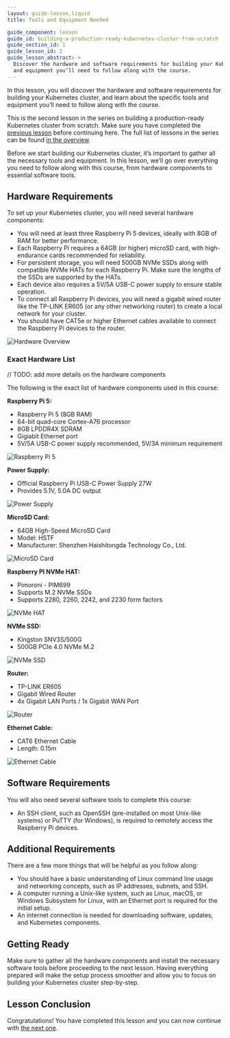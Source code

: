 ```yaml
---
layout: guide-lesson.liquid
title: Tools and Equipment Needed

guide_component: lesson
guide_id: building-a-production-ready-kubernetes-cluster-from-scratch
guide_section_id: 1
guide_lesson_id: 2
guide_lesson_abstract: >
  Discover the hardware and software requirements for building your Kubernetes cluster. Learn about the specific tools
  and equipment you’ll need to follow along with the course.
---
```


In this lesson, you will discover the hardware and software requirements for building your Kubernetes cluster, and learn
about the specific tools and equipment you’ll need to follow along with the course.

This is the second lesson in the series on building a production-ready Kubernetes cluster from scratch. Make sure you
have completed the [previous lesson](/building-a-production-ready-kubernetes-cluster-from-scratch/lesson-1) before
continuing here. The full list of lessons in the series can be found
[in the overview](/building-a-production-ready-kubernetes-cluster-from-scratch).

Before we start building our Kubernetes cluster, it’s important to gather all the necessary tools and equipment. In this
lesson, we’ll go over everything you need to follow along with this course, from hardware components to essential
software tools.

## Hardware Requirements

To set up your Kubernetes cluster, you will need several hardware components:

- You will need at least three Raspberry Pi 5 devices, ideally with 8GB of RAM for better performance.
- Each Raspberry Pi requires a 64GB (or higher) microSD card, with high-endurance cards recommended for reliability.
- For persistent storage, you will need 500GB NVMe SSDs along with compatible NVMe HATs for each Raspberry Pi. Make sure
  the lengths of the SSDs are supported by the HATs.
- Each device also requires a 5V/5A USB-C power supply to ensure stable operation.
- To connect all Raspberry Pi devices, you will need a gigabit wired router like the TP-LINK ER605 (or any other
  networking router) to create a local network for your cluster.
- You should have CAT5e or higher Ethernet cables available to connect the Raspberry Pi devices to the router.

![Hardware Overview](/assets/blog/2024-09-15-building-a-production-ready-kubernetes-cluster-from-scratch/hardware-overview.jpg)

### Exact Hardware List

// TODO: add more details on the hardware components

The following is the exact list of hardware components used in this course:

**Raspberry Pi 5:**

- Raspberry Pi 5 (8GB RAM)
- 64-bit quad-core Cortex-A76 processor
- 8GB LPDDR4X SDRAM
- Gigiabit Ethernet port
- 5V/5A USB-C power supply recommended, 5V/3A minimum requirement

![Raspberry Pi 5](/assets/blog/2024-09-15-building-a-production-ready-kubernetes-cluster-from-scratch/raspberry-pi.jpg)

**Power Supply:**

- Official Raspberry Pi USB-C Power Supply 27W
- Provides 5.1V, 5.0A DC output

![Power Supply](/assets/blog/2024-09-15-building-a-production-ready-kubernetes-cluster-from-scratch/power-supply.jpg)

**MicroSD Card:**

- 64GB High-Speed MicroSD Card
- Model: HSTF
- Manufacturer: Shenzhen Haishitongda Technology Co., Ltd.

![MicroSD Card](/assets/blog/2024-09-15-building-a-production-ready-kubernetes-cluster-from-scratch/microsd-card.jpg)

**Raspberry PI NVMe HAT:**

- Pimoroni - PIM699
- Supports M.2 NVMe SSDs
- Supports 2280, 2260, 2242, and 2230 form factors

![NVMe HAT](/assets/blog/2024-09-15-building-a-production-ready-kubernetes-cluster-from-scratch/nvme-hat.jpg)

**NVMe SSD:**

- Kingston SNV3S/500G
- 500GB PCIe 4.0 NVMe M.2

![NVMe SSD](/assets/blog/2024-09-15-building-a-production-ready-kubernetes-cluster-from-scratch/nvme-ssd.jpg)

**Router:**

- TP-LINK ER605
- Gigabit Wired Router
- 4x Gigabit LAN Ports / 1x Gigabit WAN Port

![Router](/assets/blog/2024-09-15-building-a-production-ready-kubernetes-cluster-from-scratch/router.jpg)

**Ethernet Cable:**

- CAT6 Ethernet Cable
- Length: 0.15m

![Ethernet Cable](/assets/blog/2024-09-15-building-a-production-ready-kubernetes-cluster-from-scratch/ethernet-cables.jpg)

## Software Requirements

You will also need several software tools to complete this course:

- An SSH client, such as OpenSSH (pre-installed on most Unix-like systems) or PuTTY (for Windows), is required to
  remotely access the Raspberry Pi devices.

## Additional Requirements

There are a few more things that will be helpful as you follow along:

- You should have a basic understanding of Linux command line usage and networking concepts, such as IP addresses,
  subnets, and SSH.
- A computer running a Unix-like system, such as Linux, macOS, or Windows Subsystem for Linux, with an Ethernet port is
  required for the initial setup.
- An internet connection is needed for downloading software, updates, and Kubernetes components.

## Getting Ready

Make sure to gather all the hardware components and install the necessary software tools before proceeding to the next
lesson. Having everything prepared will make the setup process smoother and allow you to focus on building your
Kubernetes cluster step-by-step.

## Lesson Conclusion

Congratulations! You have completed this lesson and you can now continue with
[the next one](/building-a-production-ready-kubernetes-cluster-from-scratch/lesson-3).
